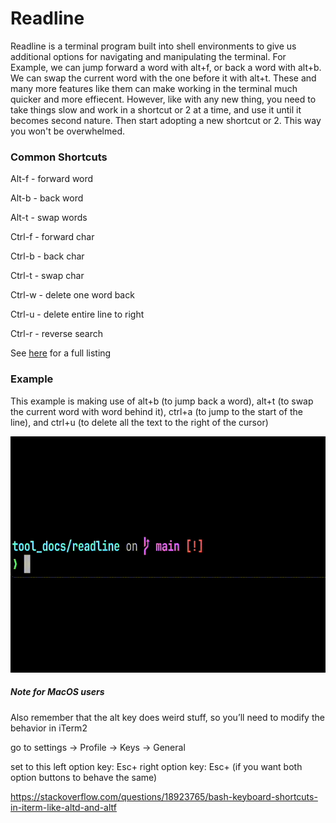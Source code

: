 # Readline

Readline is a terminal program built into shell environments to give us additional options for navigating and manipulating the terminal.
For Example, we can jump forward a word with alt+f, or back a word with alt+b.
We can swap the current word with the one before it with alt+t.
These and many more features like them can make working in the terminal much quicker and more effiecent.
However, like with any new thing, you need to take things slow and work in a shortcut or 2 at a time, and use it until it becomes second nature.
Then start adopting a new shortcut or 2.
This way you won't be overwhelmed.



### Common Shortcuts


Alt-f - forward word

Alt-b - back word

Alt-t - swap words

Ctrl-f - forward char

Ctrl-b - back char

Ctrl-t - swap char

Ctrl-w - delete one word back

Ctrl-u - delete entire line to right

Ctrl-r - reverse search


See [here](https://gist.github.com/2KAbhishek/9c6d607e160b0439a186d4fbd1bd81df) for a full listing

### Example

This example is making use of alt+b (to jump back a word), alt+t (to swap the current word with word behind it), ctrl+a (to jump to the start of the line), and ctrl+u (to delete all the text to the right of the cursor)

![example of readline](/assets/gifs/readline.gif)

##### Note for MacOS users

Also remember that the alt key does weird stuff, so you’ll need to modify the behavior in iTerm2

go to settings -> Profile -> Keys -> General

set to this
left option key: Esc+
right option key: Esc+ (if you want both option buttons to behave the same)


https://stackoverflow.com/questions/18923765/bash-keyboard-shortcuts-in-iterm-like-altd-and-altf



